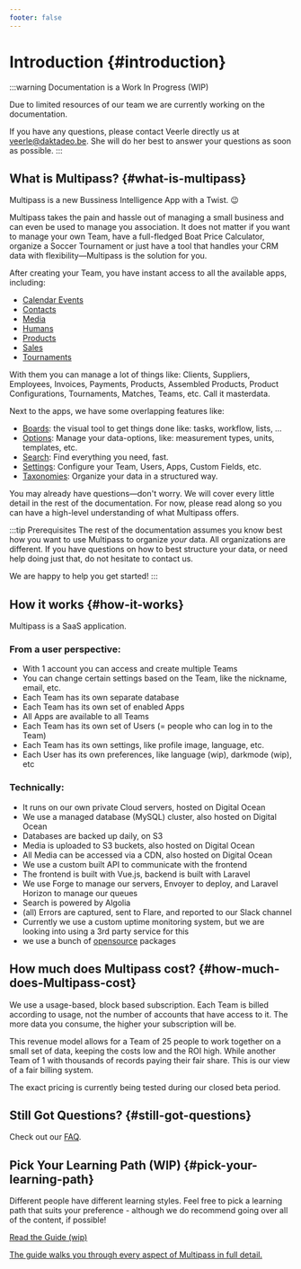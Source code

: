 ```yaml
---
footer: false
---
```


# Introduction {#introduction}

:::warning Documentation is a Work In Progress (WIP)

Due to limited resources of our team we are currently working on the documentation.

If you have any questions, please contact Veerle directly us at [veerle@daktadeo.be](mailto:veerle@daktadeo.be). She will do her best to answer your questions as soon as possible. 
:::

## What is Multipass? {#what-is-multipass}

Multipass is a new Bussiness Intelligence App with a Twist. 😉 

Multipass takes the pain and hassle out of managing a small business and can even be used to manage you association. It does not matter if you want to manage your own Team, have a full-fledged Boat Price Calculator, organize a Soccer Tournament or just have a tool that handles your CRM data with flexibility—Multipass is the solution for you.

After creating your Team, you have instant access to all the available apps, including:

- [Calendar Events](apps/calendar-events/introduction)
- [Contacts](apps/contacts/introduction)
- [Media](apps/media/introduction)
- [Humans](apps/humans/introduction)
- [Products](apps/products/introduction)
- [Sales](apps/sales/introduction)
- [Tournaments](apps/tournaments/introduction)

With them you can manage a lot of things like: Clients, Suppliers, Employees, Invoices, Payments, Products, Assembled Products, Product Configurations, Tournaments, Matches, Teams, etc. Call it masterdata.

Next to the apps, we have some overlapping features like:

- [Boards](boards/introduction): the visual tool to get things done like: tasks, workflow, lists, …
- [Options](options/introduction): Manage your data-options, like: measurement types, units, templates, etc. 
- [Search](search/introduction): Find everything you need, fast.
- [Settings](settings/introduction): Configure your Team, Users, Apps, Custom Fields, etc.
- [Taxonomies](taxonomies/introduction): Organize your data in a structured way.

You may already have questions—don't worry.
We will cover every little detail in the rest of the documentation.
For now, please read along so you can have a high-level understanding of what Multipass offers.

:::tip Prerequisites
The rest of the documentation assumes you know best how you want to use Multipass to organize _your_ data. All organizations are different. If you have questions on how to best structure your data, or need help doing just that, do not hesitate to contact us.

We are happy to help you get started! 
:::

## How it works {#how-it-works}

Multipass is a SaaS application. 

### From a user perspective:
- With 1 account you can access and create multiple Teams
- You can change certain settings based on the Team, like the nickname, email, etc.
- Each Team has its own separate database
- Each Team has its own set of enabled Apps
- All Apps are available to all Teams
- Each Team has its own set of Users (= people who can log in to the Team)
- Each Team has its own settings, like profile image, language, etc.
- Each User has its own preferences, like language (wip), darkmode (wip), etc

### Technically:
- It runs on our own private Cloud servers, hosted on Digital Ocean
- We use a managed database (MySQL) cluster, also hosted on Digital Ocean
- Databases are backed up daily, on S3
- Media is uploaded to S3 buckets, also hosted on Digital Ocean
- All Media can be accessed via a CDN, also hosted on Digital Ocean
- We use a custom built API to communicate with the frontend
- The frontend is built with Vue.js, backend is built with Laravel
- We use Forge to manage our servers, Envoyer to deploy, and Laravel Horizon to manage our queues
- Search is powered by Algolia
- (all) Errors are captured, sent to Flare, and reported to our Slack channel
- Currently we use a custom uptime monitoring system, but we are looking into using a 3rd party service for this
- we use a bunch of [opensource](/about/opensource) packages


## How much does Multipass cost? {#how-much-does-Multipass-cost}
We use a usage-based, block based subscription. Each Team is billed according to usage, not the number of accounts that have access to it. The more data you consume, the higher your subscription will be.

This revenue model allows for a Team of 25 people to work together on a small set of data, keeping the costs low and the ROI high. While another Team of 1 with thousands of records paying their fair share. This is our view of a fair billing system.

The exact pricing is currently being tested during our closed beta period.

## Still Got Questions? {#still-got-questions}

Check out our [FAQ](/about/faq).

## Pick Your Learning Path (WIP) {#pick-your-learning-path}


Different people have different learning styles. Feel free to pick a learning path that suits your preference - although we do recommend going over all of the content, if possible!

<div class="vt-box-container next-steps">
  <a class="vt-box" href="/guide/quick-start.html">
    <p class="next-steps-link">Read the Guide (wip)</p>
    <p class="next-steps-caption">The guide walks you through every aspect of  Multipass in full detail.</p>
  </a>
</div>
